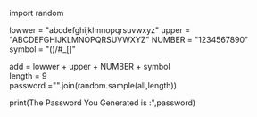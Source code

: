 import random 

lowwer = "abcdefghijklmnopqrsuvwxyz"
upper = "ABCDEFGHIJKLMNOPQRSUVWXYZ"
NUMBER = "1234567890"           
symbol = "()/#_[]"

add = lowwer + upper + NUMBER + symbol     
length = 9         
password ="".join(random.sample(all,length))
   
print(The Password You Generated is :",password)
